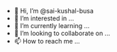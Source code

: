 - 👋 Hi, I’m @sai-kushal-busa
- 👀 I’m interested in ...
- 🌱 I’m currently learning ...
- 💞️ I’m looking to collaborate on ...
- 📫 How to reach me ...

<!---
sai-kushal-busa/sai-kushal-busa is a ✨ special ✨ repository because its `README.md` (this file) appears on your GitHub profile.
You can click the Preview link to take a look at your changes.
--->
